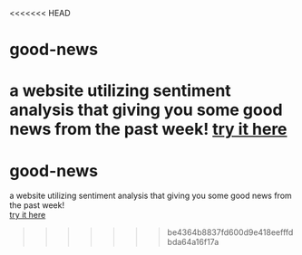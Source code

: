 <<<<<<< HEAD
# good-news
a website utilizing sentiment analysis that giving you some good news from the past week!
[try it here](https://getgoodnews.herokuapp.com/)
=======
# good-news
a website utilizing sentiment analysis that giving you some good news from the past week! \
<a href="https://getgoodnews.herokuapp.com/" target="_blank">try it here</a>
>>>>>>> be4364b8837fd600d9e418eefffdbda64a16f17a
